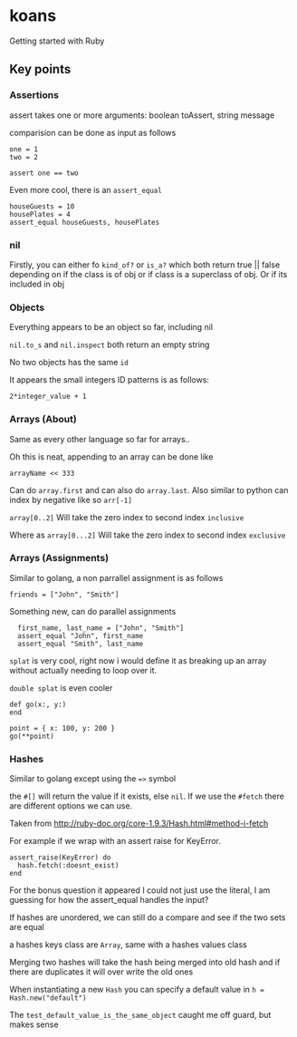 # koans
Getting started with Ruby


## Key points 

### Assertions

assert takes one or more arguments: boolean toAssert, string message

comparision can be done as input as follows
```
one = 1
two = 2

assert one == two
```

Even more cool, there is an `assert_equal`
```
houseGuests = 10
housePlates = 4
assert_equal houseGuests, housePlates
```

### nil

Firstly, you can either fo `kind_of?` or `is_a?` which both return true || false depending on if the class is of obj or if class is a superclass of obj. Or if its included in obj

### Objects

Everything appears to be an object so far, including nil

`nil.to_s` and `nil.inspect` both return an empty string

No two objects has the same `id`

It appears the small integers ID patterns is as follows:
```
2*integer_value + 1

```

### Arrays (About)

Same as every other language so far for arrays..

Oh this is neat, appending to an array can be done like

```
arrayName << 333

```

Can do `array.first` and can also do `array.last`. Also similar to python can index by negative like so `arr[-1]`

`array[0..2]` Will take the zero index to second index `inclusive`

Where as `array[0...2]` Will take the zero index to second index `exclusive`


### Arrays (Assignments)

Similar to golang, a non parrallel assignment is as follows
```
friends = ["John", "Smith"]
```

Something new, can do parallel assignments

```
  first_name, last_name = ["John", "Smith"]
  assert_equal "John", first_name
  assert_equal "Smith", last_name
```

`splat` is very cool, right now i would define it as breaking up an array without actually needing to loop over it.

`double splat` is even cooler
```
def go(x:, y:)
end

point = { x: 100, y: 200 }
go(**point)
``` 

### Hashes

Similar to golang except using the `=>` symbol

the `#[]` will return the value if it exists, else `nil`. If we use the `#fetch` there are different options we can use.

Taken from http://ruby-doc.org/core-1.9.3/Hash.html#method-i-fetch

For example if we wrap with an assert raise for KeyError.

```
assert_raise(KeyError) do
  hash.fetch(:doesnt_exist)
end
```

For the bonus question it appeared I could not just use the literal, I am guessing for how the assert_equal handles the input?

If hashes are unordered, we can still do a compare and see if the two sets are equal

a hashes keys class are `Array`, same with a hashes values class

Merging two hashes will take the hash being merged into old hash and if there are duplicates it will over write the old ones

When instantiating a new `Hash` you can specify a default value in `h = Hash.new("default")`

The `test_default_value_is_the_same_object` caught me off guard, but makes sense